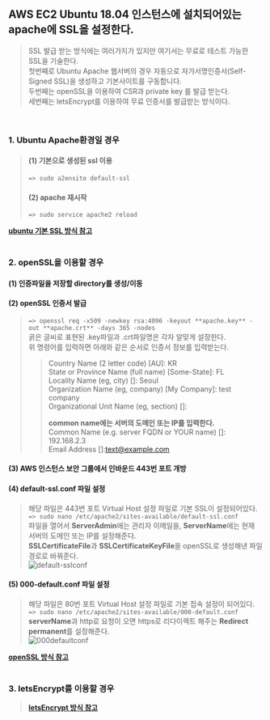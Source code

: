 ## AWS EC2 Ubuntu 18.04 인스턴스에 설치되어있는 apache에 SSL을 설정한다.

> SSL 발급 받는 방식에는 여러가지가 있지만 여기서는 무료로 테스트 가능한 SSL을 기술한다.    
> 첫번째로 Ubuntu Apache 웹서버의 경우 자동으로 자가서명인증서(Self-Signed SSL)을 생성하고 기본사이트를 구동합니다.    
> 두번째는 openSSL을 이용하여 CSR과 private key 를 발급 받는다.   
> 세번째는 letsEncrypt를 이용하여 무료 인증서를 발급받는 방식이다.    
<br>

### 1. Ubuntu Apache환경일 경우     
> #### (1) 기본으로 생성된 ssl 이용    
> ```=> sudo a2ensite default-ssl```       
> 
> #### (2) apache 재시작    
> ```=> sudo service apache2 reload```    
> 
**[ubuntu 기본 SSL 방식 참고](https://blog.lael.be/post/7147)**     
<br>      
    
### 2. openSSL을 이용할 경우    
#### (1) 인증파일을 저장할 directory를 생성/이동    

#### (2) openSSL 인증서 발급
> ```=> openssl req -x509 -newkey rsa:4096 -keyout **apache.key** -out **apache.crt** -days 365 -nodes```       
> 굵은 글씨로 표현된 .key파일과 .crt파일명은 각자 알맞게 설정한다.    
> 위 명령어를 입력하면 아래와 같은 순서로 인증서 정보를 입력받는다.
>> Country Name (2 letter code) [AU]: KR   
>> State or Province Name (full name) [Some-State]: FL   
>> Locality Name (eg, city) []: Seoul   
>> Organization Name (eg, company) [My Company]: test company    
>> Organizational Unit Name (eg, section) []:   
>>    
>> **common name에는 서버의 도메인 또는 IP를 입력한다.**    
>> Common Name (e.g. server FQDN or YOUR name) []: 192.168.2.3   
>> Email Address []:text@example.com   
>>  

#### (3) AWS 인스턴스 보안 그룹에서 인바운드 443번 포트 개방    

#### (4) default-ssl.conf 파일 설정    
> 해당 파일은 443번 포트 Virtual Host 설정 파일로 기본 SSL이 설정되어있다.
> ```=> sudo nano /etc/apache2/sites-available/default-ssl.conf```     
> 파일을 열어서 **ServerAdmin**에는 관리자 이메일을, **ServerName**에는 현재 서버의 도메인 또는 IP를 설정해준다.    
> **SSLCertificateFile**과 **SSLCertificateKeyFile**을 openSSL로 생성해낸 파일 경로로 바꿔준다.    
> ![default-sslconf](https://user-images.githubusercontent.com/28284285/70770174-b7e5e280-1daf-11ea-9a01-3a1aa607c892.PNG)     
> 

#### (5) 000-default.conf 파일 설정    
> 해당 파일은 80번 포트 Virtual Host 설정 파일로 기본 접속 설정이 되어있다.     
> ```=> sudo nano /etc/apache2/sites-available/000-default.conf```      
> **serverName**과 http로 요청이 오면 https로 리다이렉트 해주는 **Redirect permanent**를 설정해준다.    
> ![000defaultconf](https://user-images.githubusercontent.com/28284285/70770175-b7e5e280-1daf-11ea-9ee3-6f93974051bb.PNG)    
>  

**[openSSL 방식 참고](https://hostadvice.com/how-to/configure-apache-with-tls-ssl-certificate-on-ubuntu-18/)**     
<br>   

### 3. letsEncrypt를 이용할 경우    
> **[letsEncrypt 방식 참고](https://blog.lael.be/post/5107)**     


 
